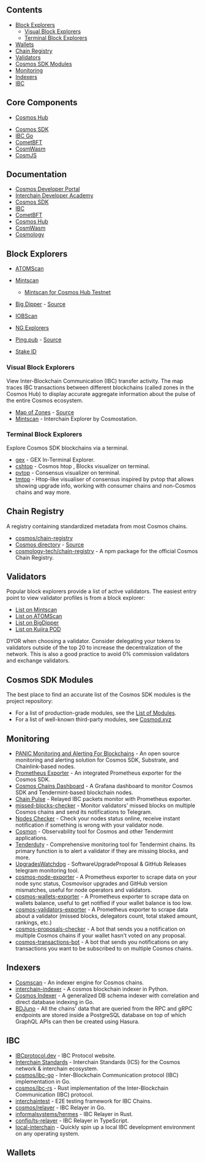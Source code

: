 
## Contents

* [Block Explorers](#block-explorers)
    * [Visual Block Explorers](#visual-block-explorers)
    * [Terminal Block Explorers](#terminal-block-explorers)
* [Wallets](#wallets)
* [Chain Registry](#chain-registry)
* [Validators](#validators)
* [Cosmos SDK Modules](#cosmos-sdk-modules)
* [Monitoring](#monitoring)
* [Indexers](#indexers)
* [IBC](#ibc)

## Core Components

* [Cosmos Hub](https://github.com/cosmos/gaia)
<!-- -->
* [Cosmos SDK](https://github.com/cosmos/cosmos-sdk/)
* [IBC Go](https://github.com/cosmos/ibc-go)
* [CometBFT](https://github.com/cometbft/cometbft)
* [CosmWasm](https://github.com/CosmWasm/cosmwasm)
* [CosmJS](https://github.com/cosmos/cosmjs)


## Documentation

* [Cosmos Developer Portal](https://tutorials.cosmos.network)
* [Interchain Developer Academy](https://ida.interchain.io/)
* [Cosmos SDK](https://docs.cosmos.network/)
* [IBC](https://ibc.cosmos.com/)
* [CometBFT](https://docs.cometbft.com/)
* [Cosmos Hub](https://hub.cosmos.network/)
* [CosmWasm](https://docs.cosmwasm.com/docs/1.0/)
* [Cosmology](https://cosmology.tech/learn)

## Block Explorers

* [ATOMScan](https://atomscan.com)
* [Mintscan](https://www.mintscan.io)
    * [Mintscan for Cosmos Hub Testnet](https://cosmoshub-testnet.mintscan.io/cosmoshub-testnet)
* [Big Dipper](https://bigdipper.live) - [Source](https://github.com/forbole/big-dipper-2.0-cosmos)
* [IOBScan](https://ibc.iobscan.io/)

* [NG Explorers](https://explorers.guru/)
* [Ping.pub](https://ping.pub) - [Source](https://github.com/ping-pub/explorer)
* [Stake ID](https://stake.id)

### Visual Block Explorers

View Inter-Blockchain Communication (IBC) transfer activity. The map traces IBC transactions between different blockchains (called zones in the Cosmos Hub) to display accurate aggregate information about the pulse of the entire Cosmos ecosystem.

* [Map of Zones](https://mapofzones.com/?period=24) - [Source](https://github.com/mapofzones)
* [Mintscan](https://hub.mintscan.io) - Interchain Explorer by Cosmostation.

### Terminal Block Explorers

Explore Cosmos SDK blockchains via a terminal.

* [gex](https://github.com/cosmos/gex) - GEX In-Terminal Explorer.
* [cshtop](https://github.com/gsk967/cshtop) - Cosmos htop , Blocks visualizer on terminal.
* [pvtop](https://github.com/blockpane/pvtop) - Consensus visualizer on terminal.
* [tmtop](https://github.com/quokkastake/tmtop) - Htop-like visualiser of consensus inspired by pvtop that allows showing upgrade info, working with consumer chains and non-Cosmos chains and way more.

## Chain Registry

A registry containing standardized metadata from most Cosmos chains.

* [cosmos/chain-registry](https://github.com/cosmos/chain-registry/)
* [Cosmos directory](https://cosmos.directory) - [Source](https://github.com/eco-stake/cosmos-directory)
* [cosmology-tech/chain-registry](https://github.com/cosmology-tech/chain-registry) - A npm package for the official Cosmos Chain Registry.

## Validators

Popular block explorers provide a list of active validators. The easiest entry point to view validator profiles is from a block explorer:

* [List on Mintscan](https://www.mintscan.io/cosmos/validators)
* [List on ATOMScan](https://atomscan.com/validators)
* [List on BigDipper](https://cosmos.bigdipper.live/validators)
* [List on Kujira POD](https://pod.kujira.app/cosmoshub-4)

DYOR when choosing a validator. Consider delegating your tokens to validators outside of the top 20 to increase the decentralization of the network.
This is also a good practice to avoid 0% commission validators and exchange validators.

## Cosmos SDK Modules

The best place to find an accurate list of the Cosmos SDK modules is the project repository:

* For a list of production-grade modules, see the [List of Modules](https://docs.cosmos.network/main/modules/).
* For a list of well-known third-party modules, see [Cosmod.xyz](https://cosmod.xyz)

## Monitoring

* [PANIC Monitoring and Alerting For Blockchains](https://github.com/SimplyVC/panic) - An open source monitoring and alerting solution for Cosmos SDK, Substrate, and Chainlink-based nodes.
* [Prometheus Exporter](https://github.com/node-a-team/Cosmos-IE) - An integrated Prometheus exporter for the Cosmos SDK.
* [Cosmos Chains Dashboard](https://github.com/zhangyelong/cosmos-dashboard) - A Grafana dashboard to monitor Cosmos SDK and Tendermint-based blockchain nodes.
* [Chain Pulse](https://github.com/informalsystems/chainpulse) - Relayed IBC packets monitor with Prometheus exporter.
* [missed-blocks-checker](https://github.com/QuokkaStake/missed-blocks-checker) - Monitor validators' missed blocks on multiple Cosmos chains and send its notifications to Telegram.
* [Nodes Checker](https://t.me/NodesGuru_bot) - Check your nodes status online, receive instant notification if something is wrong with your validator node.
* [Cosmon](https://github.com/iqlusioninc/cosmon) - Observability tool for Cosmos and other Tendermint applications.
* [Tenderduty](https://github.com/blockpane/tenderduty) - Comprehensive monitoring tool for Tendermint chains. Its primary function is to alert a validator if they are missing blocks, and more.
* [UpgradesWatchdog](https://github.com/ChihuahuaChain/UpgradesWatchdog) - SoftwareUpgradeProposal & GitHub Releases telegram monitoring tool.
* [cosmos-node-exporter](https://github.com/QuokkaStake/cosmos-node-exporter.git) - A Prometheus exporter to scrape data on your node sync status, Cosmovisor upgrades and GitHub version mismatches, useful for node operators and validators.
* [cosmos-wallets-exporter](https://github.com/QuokkaStake/cosmos-wallets-exporter.git) - A Prometheus exporter to scrape data on wallets balance, useful to get notified if your wallet balance is too low.
* [cosmos-validators-exporter](https://github.com/QuokkaStake/cosmos-validators-exporter.git) - A Prometheus exporter to scrape data about a validator (missed blocks, delegators count, total staked amount, rankings, etc.)
* [cosmos-proposals-checker](https://github.com/QuokkaStake/cosmos-proposals-checker.git) - A bot that sends you a notification on multiple Cosmos chains if your wallet hasn't voted on any proposal.
* [cosmos-transactions-bot](https://github.com/QuokkaStake/cosmos-transactions-bot.git) - A bot that sends you notifications on any transactions you want to be subscribed to on multiple Cosmos chains.

## Indexers

* [Cosmscan](https://github.com/cosmscan/cosmscan-go) - An indexer engine for Cosmos chains.
* [interchain-indexer](https://github.com/Reecepbcups/interchain-indexer) - A cosmos blockchain indexer in Python.
* [Cosmos Indexer](https://github.com/DefiantLabs/cosmos-indexer) - A generalized DB schema indexer with correlation and direct database indexing in Go.
* [BDJuno](https://github.com/forbole/bdjuno) - All the chains' data that are queried from the RPC and gRPC endpoints are stored inside a PostgreSQL database on top of which GraphQL APIs can then be created using Hasura.

## IBC

* [IBCprotocol.dev](https://ibcprotocol.dev/) - IBC Protocol website.
* [Interchain Standards](https://github.com/cosmos/ibc/) - Interchain Standards (ICS) for the Cosmos network & interchain ecosystem.
* [cosmos/ibc-go](https://github.com/cosmos/ibc-go) - Inter-Blockchain Communication protocol (IBC) implementation in Go.
* [cosmos/ibc-rs](https://github.com/cosmos/ibc-rs) - Rust implementation of the Inter-Blockchain Communication (IBC) protocol.
* [interchaintest](https://github.com/strangelove-ventures/interchaintest) - E2E testing framework for IBC Chains.
* [cosmos/relayer](https://github.com/cosmos/relayer) - IBC Relayer in Go.
* [informalsystems/hermes](https://github.com/informalsystems/hermes) - IBC Relayer in Rust.
* [confio/ts-relayer](https://github.com/confio/ts-relayer) - IBC Relayer in TypeScript.
* [local-interchain](https://github.com/Reecepbcups/local-interchain) - Quickly spin up a local IBC development environment on any operating system.



## Wallets

